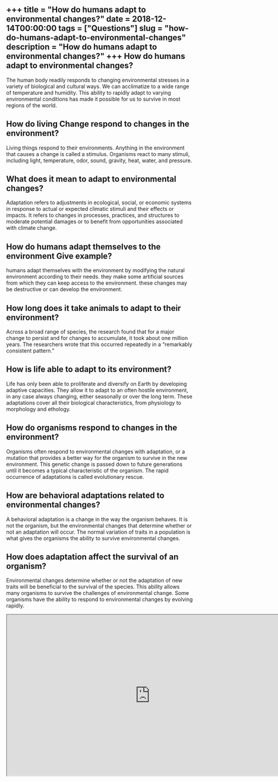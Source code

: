 +++
title = "How do humans adapt to environmental changes?"
date = 2018-12-14T00:00:00
tags = ["Questions"]
slug = "how-do-humans-adapt-to-environmental-changes"
description = "How do humans adapt to environmental changes?"
+++
How do humans adapt to environmental changes?
---------------------------------------------

The human body readily responds to changing environmental stresses in a variety of biological and cultural ways. We can acclimatize to a wide range of temperature and humidity. This ability to rapidly adapt to varying environmental conditions has made it possible for us to survive in most regions of the world.

How do living Change respond to changes in the environment?
-----------------------------------------------------------

Living things respond to their environments. Anything in the environment that causes a change is called a stimulus. Organisms react to many stimuli, including light, temperature, odor, sound, gravity, heat, water, and pressure.

What does it mean to adapt to environmental changes?
----------------------------------------------------

Adaptation refers to adjustments in ecological, social, or economic systems in response to actual or expected climatic stimuli and their effects or impacts. It refers to changes in processes, practices, and structures to moderate potential damages or to benefit from opportunities associated with climate change.

How do humans adapt themselves to the environment Give example?
---------------------------------------------------------------

humans adapt themselves with the environment by modifying the natural environment according to their needs. they make some artificial sources from which they can keep access to the environment. these changes may be destructive or can develop the environment.

How long does it take animals to adapt to their environment?
------------------------------------------------------------

Across a broad range of species, the research found that for a major change to persist and for changes to accumulate, it took about one million years. The researchers wrote that this occurred repeatedly in a “remarkably consistent pattern.”

How is life able to adapt to its environment?
---------------------------------------------

Life has only been able to proliferate and diversify on Earth by developing adaptive capacities. They allow it to adapt to an often hostile environment, in any case always changing, either seasonally or over the long term. These adaptations cover all their biological characteristics, from physiology to morphology and ethology.

How do organisms respond to changes in the environment?
-------------------------------------------------------

Organisms often respond to environmental changes with adaptation, or a mutation that provides a better way for the organism to survive in the new environment. This genetic change is passed down to future generations until it becomes a typical characteristic of the organism. The rapid occurrence of adaptations is called evolutionary rescue.

How are behavioral adaptations related to environmental changes?
----------------------------------------------------------------

A behavioral adaptation is a change in the way the organism behaves. It is not the organism, but the environmental changes that determine whether or not an adaptation will occur. The normal variation of traits in a population is what gives the organisms the ability to survive environmental changes.

How does adaptation affect the survival of an organism?
-------------------------------------------------------

Environmental changes determine whether or not the adaptation of new traits will be beneficial to the survival of the species. This ability allows many organisms to survive the challenges of environmental change. Some organisms have the ability to respond to environmental changes by evolving rapidly.

<iframe allow="accelerometer; autoplay; clipboard-write; encrypted-media; gyroscope; picture-in-picture" allowfullscreen="" class="__youtube_prefs__  epyt-is-override  no-lazyload" data-no-lazy="1" data-origheight="433" data-origwidth="770" data-skipgform_ajax_framebjll="" height="433" id="_ytid_53618" loading="lazy" src="https://www.youtube.com/embed/xDSFlRunlrU?enablejsapi=1&autoplay=0&cc_load_policy=0&cc_lang_pref=&iv_load_policy=1&loop=0&modestbranding=0&rel=1&fs=1&playsinline=0&autohide=2&theme=dark&color=red&controls=1&" title="YouTube player" width="770"></iframe>